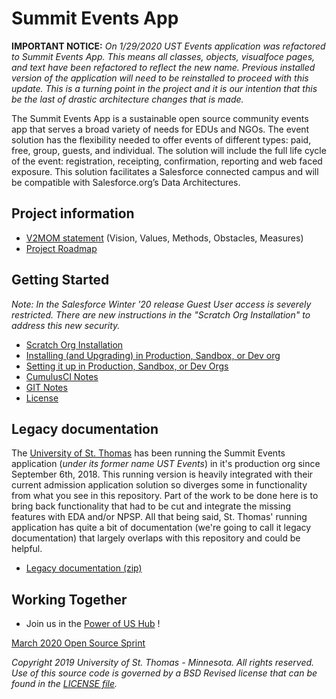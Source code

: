 # Summit Events App

**IMPORTANT NOTICE:**
*On 1/29/2020 UST Events application was refactored to Summit Events App. This means all classes, objects, visualfoce pages, and text have been refactored to reflect the new name. Previous installed version of the application will need to be reinstalled to proceed with this update. This is a turning point in the project and it is our intention that this be the last of drastic architecture changes that is made.*

The Summit Events App is a sustainable open source community events app that serves a broad variety of needs for EDUs and NGOs. The event solution has the flexibility needed to offer events of different types: paid, free, group, guests, and individual. The solution will include the full life cycle of the event: registration, receipting, confirmation, reporting and web faced exposure. This solution facilitates a Salesforce connected campus and will be compatible with Salesforce.org’s Data Architectures.

## Project information

* [V2MOM statement](https://github.com/tcdahlberg/Summit-Events-App/wiki/V2MOM) (Vision, Values, Methods, Obstacles, Measures)
* [Project Roadmap](https://github.com/tcdahlberg/Summit-Events-App/wiki/Road-Map)

[1]: <docs/scatch-org-creation.md> "Setting up Summit Events App for Scratch org Development"
[2]: <docs/Prod-Install.md> "How to install Summit Events in Production, Sandbox, or Dev org"
[3]: <docs/set-up.md> "How to set up Summit Events in Salesforce"
[4]: <docs/CumulusCI-notes.md> "Notes on using Cumulus CI"
[5]: <docs/GIT-notes.md> "Notes on using GIT"
[6]: <LICENSE.md> "License"
[7]: <https://www.stthomas.edu> "University of St. Thomas"
[8]: <docs/files/USTEvent_DOCS.zip> "Old Event Documentation"

## Getting Started

*Note: In the Salesforce Winter '20 release Guest User access is severely restricted. There are new instructions in the "Scratch Org Installation"
to address this new security.*
* [Scratch Org Installation][1]
* [Installing (and Upgrading) in Production, Sandbox, or Dev org][2]
* [Setting it up in Production, Sandbox, or Dev Orgs][3]
* [CumulusCI Notes][4]
* [GIT Notes][5]
* [License][6]

## Legacy documentation

The [University of St. Thomas][7] has been running the Summit Events application (*under its former name UST Events*) in it's production org since September 6th, 2018. This running version is heavily integrated with their current admission application solution so diverges some in functionality from what you see in this repository. Part of the work to be done here is to bring back functionality that had to be cut and integrate the missing features with EDA and/or NPSP. All that being said, St. Thomas' running application has quite a bit of documentation (we're going to call it legacy documentation) that largely overlaps with this repository and could be helpful.

* [Legacy documentation (zip)][8]

## Working Together

* Join us in the [Power of US Hub](https://powerofus.force.com/s/group/0F91E000000bo8OSAQ/summit-events-app) !

[March 2020 Open Source Sprint](https://github.com/SFDO-Community-Sprints/Summit-Events-App/wiki/Road-Map#sprint-one---2020)


*Copyright 2019 University of St. Thomas - Minnesota. All rights reserved.
Use of this source code is governed by a BSD Revised
license that can be found in the [LICENSE file][6].*
